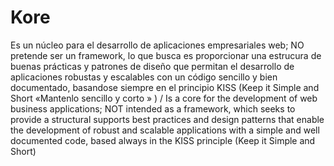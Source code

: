 Kore
====

Es un núcleo para el desarrollo de aplicaciones empresariales web; NO pretende ser un framework, lo que busca es proporcionar una estrucura de buenas prácticas y patrones de diseño que permitan el desarrollo de aplicaciones robustas y escalables con un código sencillo y bien documentado, basandose siempre en el principio KISS (Keep it Simple and Short «Mantenlo sencillo y corto » ) / Is a core for the development of web business applications; NOT intended as a framework, which seeks to provide a structural supports best practices and design patterns that enable the development of robust and scalable applications with a simple and well documented code, based always in the KISS principle (Keep it Simple and Short)
